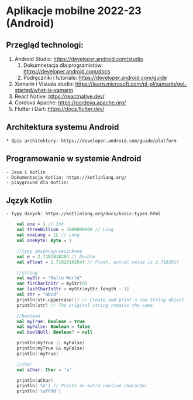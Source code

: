 # Aplikacje mobilne 2022-23 (Android)
## Przegląd technologi:
1. Android Studio: https://developer.android.com/studio
   1. Dokumnetacja dla programistów: https://developer.android.com/docs
   2. Podręczniki i tutoriale: https://developer.android.com/guide
2. Xamarin i Visuala studio: https://learn.microsoft.com/pl-pl/xamarin/get-started/what-is-xamarin
3. React Native: https://reactnative.dev/
4. Cordova Apache: https://cordova.apache.org/
5. Flutter i Dart: https://docs.flutter.dev/

## Architektura  systemu Android
    * Opis architektury: https://developer.android.com/guide/platform

## Programowanie w systemie Android
    - Java i Kotlin
    - Dokumentacja Kotlin: https://kotlinlang.org/
    - playground dla Kotlin: 

## Język Kotlin
    - Typy danych: https://kotlinlang.org/docs/basic-types.html


```kotlin
    val one = 1 // Int
    val threeBillion = 3000000000 // Long
    val oneLong = 1L // Long
    val oneByte: Byte = 1

    //typy zmiennoprzecinkowe
    val e = 2.7182818284 // Double
    val eFloat = 2.7182818284f // Float, actual value is 2.7182817

    //string
    val myStr = "Hello World"
    var firCharInStr = myStr[0]
    var lastCharInStr = myStr[myStr.length - 1]
    val str = "abcd"
    println(str.uppercase()) // Create and print a new String object
    println(str) // The original string remains the same

    //boolean
    val myTrue: Boolean = true
    val myFalse: Boolean = false
    val boolNull: Boolean? = null

    println(myTrue || myFalse)
    println(myTrue && myFalse)
    println(!myTrue) 

    //char
    val aChar: Char = 'a'

    println(aChar)
    println('\n') // Prints an extra newline character
    println('\uFF00')

``` 
    